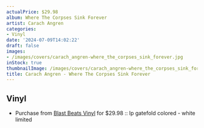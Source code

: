 ```yaml
---
actualPrice: $29.98
album: Where The Corpses Sink Forever
artist: Carach Angren
categories:
- Vinyl
date: '2024-07-09T14:02:22'
draft: false
images:
- /images/covers/carach_angren-where_the_corpses_sink_forever.jpg
inStock: true
thumbnailImage: /images/covers/carach_angren-where_the_corpses_sink_forever-thumb.jpg
title: Carach Angren - Where The Corpses Sink Forever
---
```


## Vinyl
* Purchase from [Blast Beats Vinyl](https://blastbeatsvinyl.com/products/carach-angren-where-the-corpses-sink-forever-lp-gatefold-colored-white-limited) for $29.98 :: lp gatefold colored - white limited
